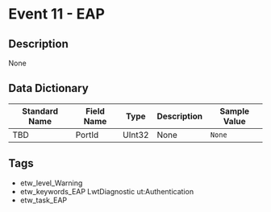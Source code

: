 # Event 11 - EAP

## Description
None

## Data Dictionary
|Standard Name|Field Name|Type|Description|Sample Value|
|---|---|---|---|---|
|TBD|PortId|UInt32|None|`None`|

## Tags
* etw_level_Warning
* etw_keywords_EAP LwtDiagnostic ut:Authentication
* etw_task_EAP